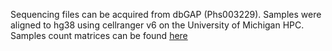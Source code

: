 Sequencing files can be acquired from dbGAP (Phs003229). Samples were aligned to hg38 using cellranger v6 on the University of Michigan HPC. Samples count matrices can be found [here](../../data/samples)